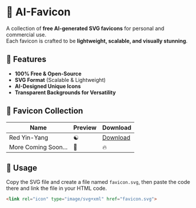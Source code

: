 # 🎨 AI-Favicon  

A collection of **free AI-generated SVG favicons** for personal and commercial use.  
Each favicon is crafted to be **lightweight, scalable, and visually stunning**.  

## 🚀 Features  
- **100% Free & Open-Source**  
- **SVG Format** (Scalable & Lightweight)  
- **AI-Designed Unique Icons**  
- **Transparent Backgrounds for Versatility**  

## 📂 Favicon Collection  
| Name | Preview | Download |
|------|---------|----------|
| Red Yin-Yang |☯️| [Download](favicons/red-yin-yang.svg) |
| More Coming Soon... |🚀| 🔥 |

## 📜 Usage  
Copy the SVG file and create a file named `favicon.svg`, then paste the code there and link the file in your HTML code.

```html
<link rel="icon" type="image/svg+xml" href="favicon.svg">

